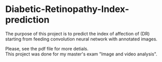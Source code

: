 # Diabetic-Retinopathy-Index-prediction
The purpose of this project is to predict the index of affection of (DR) starting from feeding convolution neural network with annotated images.<br />

Please, see the pdf file for more detials.<br />
This project was done for my master's exam "Image and video analysis".<br />
